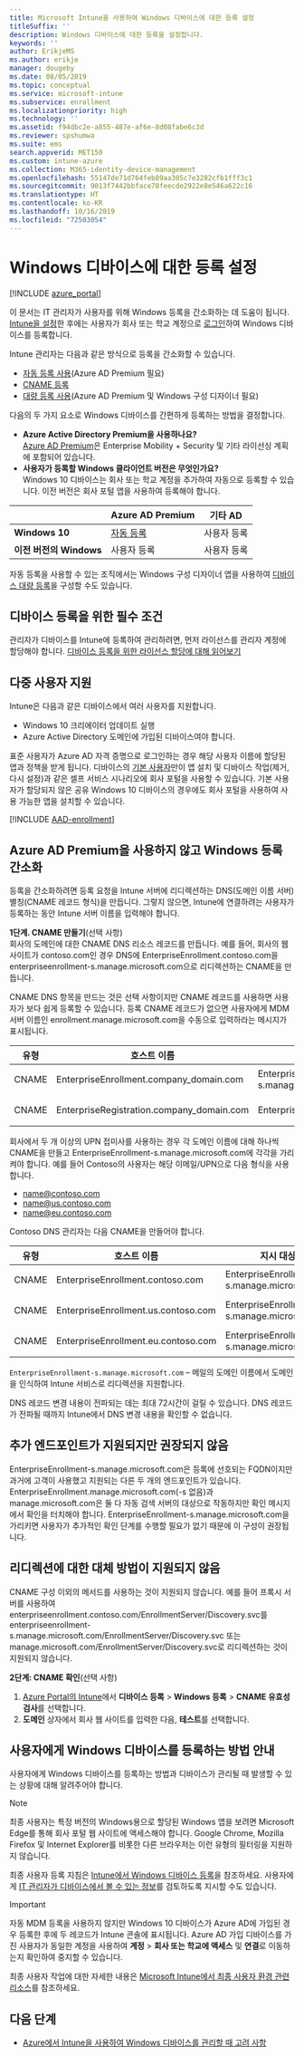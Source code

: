 ```yaml
---
title: Microsoft Intune을 사용하여 Windows 디바이스에 대한 등록 설정
titleSuffix: ''
description: Windows 디바이스에 대한 등록을 설정합니다.
keywords: ''
author: ErikjeMS
ms.author: erikje
manager: dougeby
ms.date: 08/05/2019
ms.topic: conceptual
ms.service: microsoft-intune
ms.subservice: enrollment
ms.localizationpriority: high
ms.technology: ''
ms.assetid: f94dbc2e-a855-487e-af6e-8d08fabe6c3d
ms.reviewer: spshumwa
ms.suite: ems
search.appverid: MET150
ms.custom: intune-azure
ms.collection: M365-identity-device-management
ms.openlocfilehash: 55147de71d764feb89aa305c7e3282cfb1fff3c1
ms.sourcegitcommit: 9013f7442bbface78feecde2922e8e546a622c16
ms.translationtype: HT
ms.contentlocale: ko-KR
ms.lasthandoff: 10/16/2019
ms.locfileid: "72503054"
---
```

# <a name="set-up-enrollment-for-windows-devices"></a>Windows 디바이스에 대한 등록 설정

[!INCLUDE [azure_portal](../includes/azure_portal.md)]

이 문서는 IT 관리자가 사용자를 위해 Windows 등록을 간소화하는 데 도움이 됩니다. [Intune을 설정](../fundamentals/setup-steps.md)한 후에는 사용자가 회사 또는 학교 계정으로 [로그인](https://docs.microsoft.com/intune-user-help/enroll-your-device-in-intune-windows)하여 Windows 디바이스를 등록합니다.  

Intune 관리자는 다음과 같은 방식으로 등록을 간소화할 수 있습니다.

- [자동 등록 사용](#enable-windows-10-automatic-enrollment)(Azure AD Premium 필요)
- [CNAME 등록](#simplify-windows-enrollment-without-azure-ad-premium)
- [대량 등록 사용](../windows-bulk-enroll.md)(Azure AD Premium 및 Windows 구성 디자이너 필요)

다음의 두 가지 요소로 Windows 디바이스를 간편하게 등록하는 방법을 결정합니다.

- **Azure Active Directory Premium을 사용하나요?** <br>[Azure AD Premium](https://docs.microsoft.com/azure/active-directory/active-directory-get-started-premium)은 Enterprise Mobility + Security 및 기타 라이선싱 계획에 포함되어 있습니다.
- **사용자가 등록할 Windows 클라이언트 버전은 무엇인가요?** <br>Windows 10 디바이스는 회사 또는 학교 계정을 추가하여 자동으로 등록할 수 있습니다. 이전 버전은 회사 포털 앱을 사용하여 등록해야 합니다.

||**Azure AD Premium**|**기타 AD**|
|----------|---------------|---------------|  
|**Windows 10**|[자동 등록](#enable-windows-10-automatic-enrollment) |사용자 등록|
|**이전 버전의 Windows**|사용자 등록|사용자 등록|

자동 등록을 사용할 수 있는 조직에서는 Windows 구성 디자이너 앱을 사용하여 [디바이스 대량 등록](../windows-bulk-enroll.md)을 구성할 수도 있습니다.

## <a name="device-enrollment-prerequisites"></a>디바이스 등록을 위한 필수 조건

관리자가 디바이스를 Intune에 등록하여 관리하려면, 먼저 라이선스를 관리자 계정에 할당해야 합니다. [디바이스 등록을 위한 라이선스 할당에 대해 읽어보기](../fundamentals/licenses-assign.md)

## <a name="multi-user-support"></a>다중 사용자 지원

Intune은 다음과 같은 디바이스에서 여러 사용자를 지원합니다.

- Windows 10 크리에이터 업데이트 실행
- Azure Active Directory 도메인에 가입된 디바이스여야 합니다.

표준 사용자가 Azure AD 자격 증명으로 로그인하는 경우 해당 사용자 이름에 할당된 앱과 정책을 받게 됩니다. 디바이스의 [기본 사용자](../remote-actions/find-primary-user.md)만이 앱 설치 및 디바이스 작업(제거, 다시 설정)과 같은 셀프 서비스 시나리오에 회사 포털을 사용할 수 있습니다. 기본 사용자가 할당되지 않은 공유 Windows 10 디바이스의 경우에도 회사 포털을 사용하여 사용 가능한 앱을 설치할 수 있습니다.

[!INCLUDE [AAD-enrollment](../includes/win10-automatic-enrollment-aad.md)]

## <a name="simplify-windows-enrollment-without-azure-ad-premium"></a>Azure AD Premium을 사용하지 않고 Windows 등록 간소화
등록을 간소화하려면 등록 요청을 Intune 서버에 리디렉션하는 DNS(도메인 이름 서버) 별칭(CNAME 레코드 형식)을 만듭니다. 그렇지 않으면, Intune에 연결하려는 사용자가 등록하는 동안 Intune 서버 이름을 입력해야 합니다.

**1단계. CNAME 만들기**(선택 사항)<br>
회사의 도메인에 대한 CNAME DNS 리소스 레코드를 만듭니다. 예를 들어, 회사의 웹 사이트가 contoso.com인 경우 DNS에 EnterpriseEnrollment.contoso.com을 enterpriseenrollment-s.manage.microsoft.com으로 리디렉션하는 CNAME을 만듭니다.

CNAME DNS 항목을 만드는 것은 선택 사항이지만 CNAME 레코드를 사용하면 사용자가 보다 쉽게 등록할 수 있습니다. 등록 CNAME 레코드가 없으면 사용자에게 MDM 서버 이름인 enrollment.manage.microsoft.com을 수동으로 입력하라는 메시지가 표시됩니다.

|유형|호스트 이름|지시 대상|TTL|
|----------|---------------|---------------|---|
|CNAME|EnterpriseEnrollment.company_domain.com|EnterpriseEnrollment-s.manage.microsoft.com| 1시간|
|CNAME|EnterpriseRegistration.company_domain.com|EnterpriseRegistration.windows.net|1시간|

회사에서 두 개 이상의 UPN 접미사를 사용하는 경우 각 도메인 이름에 대해 하나씩 CNAME을 만들고 EnterpriseEnrollment-s.manage.microsoft.com에 각각을 가리켜야 합니다. 예를 들어 Contoso의 사용자는 해당 이메일/UPN으로 다음 형식을 사용합니다.

- name@contoso.com
- name@us.contoso.com
- name@eu.contoso.com

Contoso DNS 관리자는 다음 CNAME을 만들어야 합니다.

|유형|호스트 이름|지시 대상|TTL|  
|----------|---------------|---------------|---|
|CNAME|EnterpriseEnrollment.contoso.com|EnterpriseEnrollment-s.manage.microsoft.com|1시간|
|CNAME|EnterpriseEnrollment.us.contoso.com|EnterpriseEnrollment-s.manage.microsoft.com|1시간|
|CNAME|EnterpriseEnrollment.eu.contoso.com|EnterpriseEnrollment-s.manage.microsoft.com| 1시간|

`EnterpriseEnrollment-s.manage.microsoft.com` – 메일의 도메인 이름에서 도메인을 인식하여 Intune 서비스로 리디렉션을 지원합니다.

DNS 레코드 변경 내용이 전파되는 데는 최대 72시간이 걸릴 수 있습니다. DNS 레코드가 전파될 때까지 Intune에서 DNS 변경 내용을 확인할 수 없습니다.

## <a name="additional-endpoints-are-supported-but-not-recommended"></a>추가 엔드포인트가 지원되지만 권장되지 않음
EnterpriseEnrollment-s.manage.microsoft.com은 등록에 선호되는 FQDN이지만 과거에 고객이 사용했고 지원되는 다른 두 개의 엔드포인트가 있습니다. EnterpriseEnrollment.manage.microsoft.com(-s 없음)과 manage.microsoft.com은 둘 다 자동 검색 서버의 대상으로 작동하지만 확인 메시지에서 확인을 터치해야 합니다. EnterpriseEnrollment-s.manage.microsoft.com을 가리키면 사용자가 추가적인 확인 단계를 수행할 필요가 없기 때문에 이 구성이 권장됩니다.

## <a name="alternate-methods-of-redirection-are-not-supported"></a>리디렉션에 대한 대체 방법이 지원되지 않음
CNAME 구성 이외의 메서드를 사용하는 것이 지원되지 않습니다. 예를 들어 프록시 서버를 사용하여 enterpriseenrollment.contoso.com/EnrollmentServer/Discovery.svc를 enterpriseenrollment-s.manage.microsoft.com/EnrollmentServer/Discovery.svc 또는 manage.microsoft.com/EnrollmentServer/Discovery.svc로 리디렉션하는 것이 지원되지 않습니다.

**2단계: CNAME 확인**(선택 사항)<br>
1. [Azure Portal의 Intune](https://aka.ms/intuneportal)에서 **디바이스 등록** > **Windows 등록** > **CNAME 유효성 검사**를 선택합니다.
2. **도메인** 상자에서 회사 웹 사이트를 입력한 다음, **테스트**를 선택합니다.

## <a name="tell-users-how-to-enroll-windows-devices"></a>사용자에게 Windows 디바이스를 등록하는 방법 안내
사용자에게 Windows 디바이스를 등록하는 방법과 디바이스가 관리될 때 발생할 수 있는 상황에 대해 알려주어야 합니다.

> [!NOTE]
> 최종 사용자는 특정 버전의 Windows용으로 할당된 Windows 앱을 보려면 Microsoft Edge를 통해 회사 포털 웹 사이트에 액세스해야 합니다. Google Chrome, Mozilla Firefox 및 Internet Explorer를 비롯한 다른 브라우저는 이런 유형의 필터링을 지원하지 않습니다.

최종 사용자 등록 지침은 [Intune에서 Windows 디바이스 등록](https://docs.microsoft.com/intune-user-help/enroll-your-device-in-intune-windows)을 참조하세요. 사용자에게 [IT 관리자가 디바이스에서 볼 수 있는 정보](https://docs.microsoft.com/intune-user-help/what-can-your-it-administrator-see-when-you-enroll-your-device-in-intune-windows)를 검토하도록 지시할 수도 있습니다.

>[!IMPORTANT]
> 자동 MDM 등록을 사용하지 않지만 Windows 10 디바이스가 Azure AD에 가입된 경우 등록한 후에 두 레코드가 Intune 콘솔에 표시됩니다. Azure AD 가입 디바이스를 가진 사용자가 동일한 계정을 사용하여 **계정** > **회사 또는 학교에 액세스** 및 **연결**로 이동하는지 확인하여 중지할 수 있습니다. 

최종 사용자 작업에 대한 자세한 내용은 [Microsoft Intune에서 최종 사용자 환경 관련 리소스](../fundamentals/end-user-educate.md)를 참조하세요.

## <a name="next-steps"></a>다음 단계

- [Azure에서 Intune을 사용하여 Windows 디바이스를 관리할 때 고려 사항](../fundamentals/intune-legacy-pc-client.md)
